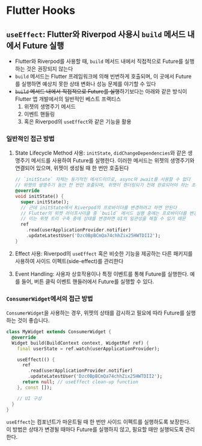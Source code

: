 # Flutter Hooks

## `useEffect`: Flutter와 Riverpod 사용시 `build` 메서드 내에서 Future 실행

- Flutter와 Riverpod를 사용할 때, `build` 메서드 내에서 직접적으로 Future를 실행하는 것은 권장되지 않는다
- `build` 메서드는 Flutter 프레임워크에 의해 빈번하게 호출되며, 이 곳에서 Future를 실행하면 예상치 못한 상태 변화나 성능 문제를 야기할 수 있다
- ~~`build` 메서드 내에서 직접적으로 Future를 실행~~하기보다는 아래와 같은 방식이 Flutter 앱 개발에서의 일반적인 베스트 프랙티스
    1. 위젯의 생명주기 메서드
    2. 이벤트 핸들링
    3. 혹은 Riverpod의 `useEffect`와 같은 기능을 활용

### 일반적인 접근 방법

1. State Lifecycle Method 사용: `initState`, `didChangeDependencies`와 같은 생명주기 메서드를 사용하여 Future를 실행한다. 이러한 메서드는 위젯의 생명주기와 연결되어 있으며, 위젯이 생성될 때 한 번만 호출된다

   ```dart
   // `initState` 자체는 동기적인 메서드이므로, async와 await를 사용할 수 없다
   // 위젯의 생명주기 동안 한 번만 호출되며, 위젯이 렌더링되기 전에 완료되어야 하는 초기 설정을 위한 곳이기 때문
   @override
   void initState() {
     super.initState();
     // 근데 initState에서 Riverpod의 프로바이더를 변경하려고 하면 안된다
     // Flutter의 위젯 라이프사이클 중 `build` 메서드 실행 중에는 프로바이더를 변경하는 것이 허용되지 않는다.
     // 이는 위젯 트리 구축 중에 상태를 변경하면 UI의 일관성을 해칠 수 있기 때문
     ref
       .read(userApplicationProvider.notifier)
       .updateLatestUser('Dzc0BpBCmQa74chhZix25HWTDII2');
   }
   ```

2. Effect 사용: Riverpod의 `useEffect` 혹은 비슷한 기능을 제공하는 다른 패키지를 사용하여 사이드 이펙트(side-effect)를 관리한다
3. Event Handling: 사용자 상호작용이나 특정 이벤트를 통해 Future를 실행한다. 예를 들어, 버튼 클릭 이벤트 핸들러에서 Future를 실행할 수 있다.

### `ConsumerWidget`에서의 접근 방법

`ConsumerWidget`을 사용하는 경우, 위젯의 상태를 감시하고 필요에 따라 Future를 실행하는 것이 좋습니다.

```dart
class MyWidget extends ConsumerWidget {
  @override
  Widget build(BuildContext context, WidgetRef ref) {
    final userState = ref.watch(userApplicationProvider);

    useEffect(() {
      ref
        .read(userApplicationProvider.notifier)
        .updateLatestUser('Dzc0BpBCmQa74chhZix25HWTDII2');
      return null; // useEffect clean-up function
    }, const []);

    // UI 구성
  }
}
```

`useEffect`는 컴포넌트가 마운트될 때 한 번만 사이드 이펙트를 실행하도록 보장한다. 이 방법은 상태가 변경될 때마다 Future를 실행하지 않고, 필요할 때만 실행되도록 관리한다.
